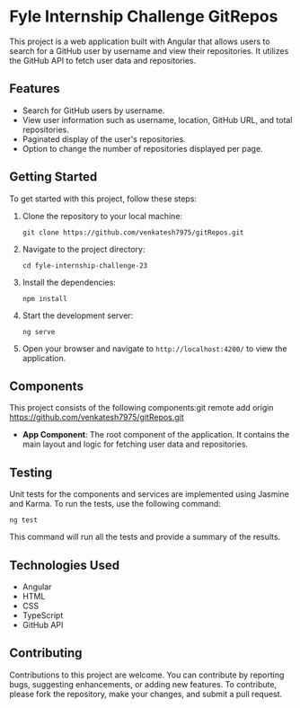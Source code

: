 # Fyle Internship Challenge GitRepos

This project is a web application built with Angular that allows users to search for a GitHub user by username and view their repositories. It utilizes the GitHub API to fetch user data and repositories.

## Features

- Search for GitHub users by username.
- View user information such as username, location, GitHub URL, and total repositories.
- Paginated display of the user's repositories.
- Option to change the number of repositories displayed per page.

## Getting Started

To get started with this project, follow these steps:

1. Clone the repository to your local machine:

   ```
   git clone https://github.com/venkatesh7975/gitRepos.git
   ```

2. Navigate to the project directory:

   ```
   cd fyle-internship-challenge-23
   ```

3. Install the dependencies:

   ```
   npm install
   ```

4. Start the development server:

   ```
   ng serve
   ```

5. Open your browser and navigate to `http://localhost:4200/` to view the application.

## Components

This project consists of the following components:git remote add origin https://github.com/venkatesh7975/gitRepos.git

- **App Component**: The root component of the application. It contains the main layout and logic for fetching user data and repositories.

## Testing

Unit tests for the components and services are implemented using Jasmine and Karma. To run the tests, use the following command:

```
ng test
```

This command will run all the tests and provide a summary of the results.

## Technologies Used

- Angular
- HTML
- CSS
- TypeScript
- GitHub API

## Contributing

Contributions to this project are welcome. You can contribute by reporting bugs, suggesting enhancements, or adding new features. To contribute, please fork the repository, make your changes, and submit a pull request.
